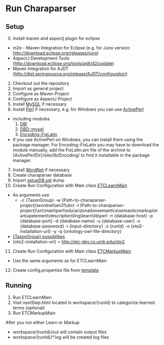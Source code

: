 Run Charaparser
================

Setup
---------
0. Install maven and aspectj plugin for eclipse
 * m2e - Maven Integration for Eclipse (e.g. for Juno version: http://download.eclipse.org/releases/juno)
 * AspectJ Development Tools (http://download.eclipse.org/tools/ajdt/42/update)
 * Maven Integration for AJDT (http://dist.springsource.org/release/AJDT/configurator/)
1. Checkout out the repository
2. Import as general project
3. Configure as Maven Project
4. Configure as AspectJ Project
5. Install <a href="http://www.mysql.com/">MySQL</a> if necessary
6. Install <a href="https://www.perl.org/">Perl</a> if necessary, e.g. for Windows you can use <a href="http://www.activestate.com/activeperl">ActivePerl</a>
 * including modules 
    1. <a href="http://search.cpan.org/dist/DBI-1.622/">DBI</a>
    2. <a href="http://search.cpan.org/dist/DBD-mysql-4.022/">DBD::mysql</a>
    3. <a href="http://search.cpan.org/dist/Encoding-FixLatin-1.02/">Encoding::FixLatin</a>
 * if you use ActivePerl on Windows, you can install them using the package manager. For Encoding::FixLatin you may have to download the module manually, add the FixLatin.pm file of the archive 
   to {ActivePerlDir}/site/lib/Encoding/ to find it installable in the package manager.
7. Install <a href="http://wordnet.princeton.edu/">WordNet</a> if necessary
8. Create charaparser database
9. Import <a href="https://github.com/biosemantics/charaparser/blob/master/setupDB.sql">setupDB.sql</a> dump
10. Create Run Configuration with Main class <a href="https://github.com/biosemantics/charaparser/blob/master/src/main/java/edu/arizona/biosemantics/semanticmarkup/ETCLearnMain.java">ETCLearnMain</a>
 * As arguments use 
   * -c {TaxonGroup} 
-w {Path-to-charaparser-project}\wordnet\wn31\dict 
-l {Path-to-charaparser-project}\src\main\perl\edu\arizona\biosemantics\semanticmarkup\markupelement\description\ling\learn\lib\perl 
-n {database-host} -p {database-port} -d {database-name} -u {database-user} -s {database-password} 
-i {input-directory} -z {runId} -o {oto2-installation-url} -y -q {ontology-owl-file-directory}
 * <a href="https://github.com/biosemantics/common/blob/master/biology/src/main/java/edu/arizona/biosemantics/common/biology/TaxonGroup.java">{TaxonGroup} possiblities</a>
 * {oto2-installation-url} =  http://etc-dev.cs.umb.edu/oto2
11. Create Run Configuration with Main class <a href="https://github.com/biosemantics/charaparser/blob/master/src/main/java/edu/arizona/biosemantics/semanticmarkup/ETCMarkupMain.java
">ETCMarkupMain</a>
 * Use the same arguments as for ETCLearnMain
12. Create config.properties file from <a href="https://github.com/biosemantics/charaparser/blob/master/src/main/resources/edu/arizona/biosemantics/semanticmarkup/config.properties.template">template</a>
   
Running
----------
1. Run ETCLearnMain
2. Visit nextStep.html located in workspace/{runId} to categorize learned terms (optional)
3. Run ETCMarkupMain

After you run either Learn or Markup
* workspace/{runId}/out will contain output files
* workspace/{runId}/*.log will be created log files
